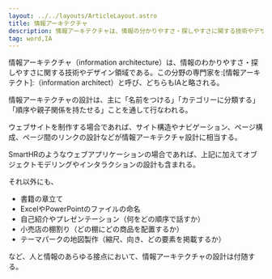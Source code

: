```yaml
---
layout: ../../layouts/ArticleLayout.astro
title: 情報アーキテクチャ
description: 情報アーキテクチャは、情報の分かりやすさ・探しやすさに関する技術やデザイン領域である。
tag: word,IA
---
```


情報アーキテクチャ（information architecture）は、情報のわかりやすさ・探しやすさに関する技術やデザイン領域である。この分野の専門家を:[情報アーキテクト]:（information architect）と呼び、どちらもIAと略される。

情報アーキテクチャの設計は、主に「名前をつける」「カテゴリーに分類する」「順序や親子関係を持たせる」ことを通して行なわれる。

ウェブサイトを制作する場合であれば、サイト構造やナビゲーション、ページ構成、ページ間のリンクの設計などが情報アーキテクチャ設計に相当する。

SmartHRのようなウェブアプリケーションの場合であれば、上記に加えてオブジェクトモデリングやインタラクションの設計も含まれる。

それ以外にも、

- 書籍の章立て
- ExcelやPowerPointのファイルの命名
- 自己紹介やプレゼンテーション（何をどの順序で話すか）
- 小売店の棚割り（どの棚にどの商品を配置するか）
- テーマパークの地図製作（縮尺、向き、どの要素を掲載するか）

など、人と情報のあらゆる接点において、情報アーキテクチャの設計は付随する。
